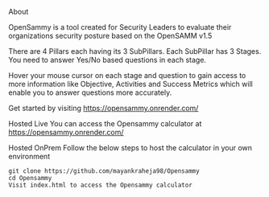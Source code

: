 About

OpenSammy is a tool created for Security Leaders to evaluate their organizations security posture based on the OpenSAMM v1.5

There are 4 Pillars each having its 3 SubPillars. Each SubPillar has 3 Stages. You need to answer Yes/No based questions in each stage.

Hover your mouse cursor on each stage and question to gain access to more information like Objective, Activities and Success Metrics which will enable you to answer questions more accurately.

Get started by visiting https://opensammy.onrender.com/ 

Hosted Live
You can access the Opensammy calculator at https://opensammy.onrender.com/

Hosted OnPrem
Follow the below steps to host the calculator in your own environment

    git clone https://github.com/mayankraheja98/Opensammy
    cd Opensammy
    Visit index.html to access the Opensammy calculator
